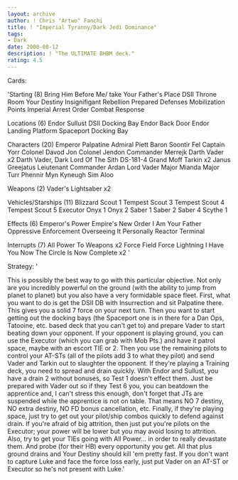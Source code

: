 ```yaml
---
layout: archive
author: ! Chris "Artwo" Fanchi
title: ! "Imperial Tyranny/Dark Jedi Dominance"
tags:
- Dark
date: 2000-08-12
description: ! "The ULTIMATE BHBM deck."
rating: 4.5
---
```

Cards: 

'Starting (8)
Bring Him Before Me/ take Your Father's Place
DSII Throne Room
Your Destiny
Insignifigant Rebellion
Prepared Defenses
Mobilization Points
Imperial Arrest Order
Combat Response

Locations (6)
Endor
Sullust
DSII Docking Bay
Endor Back Door
Endor Landing Platform
Spaceport Docking Bay

Characters (20)
Emperor Palpatine
Admiral Piett
Baron Soontir Fel
Captain Yorr
Colonel Davod Jon
Colonel Jendon
Commander Merrejk
Darth Vader x2
Darth Vader, Dark Lord Of The Sith
DS-181-4
Grand Moff Tarkin x2
Janus Greejatus
Leiutenant Commander Ardan
Lord Vader
Major Mianda
Major Turr Phennir
Myn Kyneugh
Sim Aloo

Weapons (2)
Vader's Lightsaber x2

Vehicles/Starships (11)
Blizzard Scout 1
Tempest Scout 3
Tempest Scout 4
Tempest Scout 5
Executor
Onyx 1
Onyx 2
Saber 1
Saber 2
Saber 4
Scythe 1

Effects (6)
Emperor's Power
Empire's New Order
I Am Your Father
Oppressive Enforcement
Overseeing It Personally
Reactor Terminal

Interrupts (7)
All Power To Weapons x2
Force Field
Force Lightning
I Have You Now
The Circle Is Now Complete x2
'

Strategy: '

This is possibly the best way to go with this particular objective. Not only are you incredibly powerful on the ground (with the ability to jump from planet to planet) but you also have a very formidable space fleet.
First, what you want to do is get the DSII DB with Insurrection and sit Palpatine there. This gives you a solid 7 force on your next turn. Then you want to start getting out the docking bays (the Spaceport one is in there for a Dan Ops, Tatooine, etc. based deck that you can't get to) and prepare Vader to start beating down your opponent.
If your opponent is playing ground, you can use the Executor (which you can grab with Mob Pts.) and have it patrol space, maybe with an escort TIE or 2. Then you use the remaining pilots to control your AT-STs (all of the pilots add 3 to what they pilot) and send Vader and Tarkin out to slaughter the opponent.
If they're playing a Training deck, you need to spread and drain quickly. With Endor and Sullust, you have a drain 2 without bonuses, so Test 1 doesn't effect them. Just be prepared with Vader out so if they Test 6 you, you can beatdown the apprentice and, I can't stress this enough, don't forget that JTs are suspended while the apprentice is not on table. That means NO 7 destiny, NO extra destiny, NO FD bonus cancellation, etc.
Finally, if they're playing space, just try to get out your pilot/ship combos quickly to defend against drain. If you're afraid of big attrition, then just put you're pilots on the Executor; your power will be lower but you may avoid losing to attrition. Also, try to get your TIEs going with All Power... in order to really devastate them. And probe (for their HB) every opportunity you get. All that plus ground drains and Your Destiny should kill 'em pretty fast.
If you don't want to capture Luke and face the force loss early, just put Vader on an AT-ST or Executor so he's not present with Luke.'